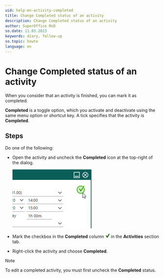 ```yaml
---
uid: help-en-activity-completed
title: Change Completed status of an activity
description: Change Completed status of an activity
author: SuperOffice RnD
so.date: 11.03.2023
keywords: diary, follow-up
so.topic: howto
language: en
---
```


# Change Completed status of an activity

When you consider that an activity is finished, you can mark it as completed.

**Completed** is a toggle option, which you activate and deactivate using the same menu option or shortcut key. A tick specifies that the activity is **Completed**.

## Steps

Do one of the following:

* Open the activity and uncheck the **Completed** icon at the top-right of the dialog.

    ![Change Completed status of an activity -screenshot][img3]

* Mark the checkbox in the **Completed** column ![icon][img2] in the **Activities** section tab.

* Right-click the activity and choose **Completed**.

> [!NOTE]
> To edit a completed activity, you must first uncheck the **Completed** status.

<!-- Referenced links -->

<!-- Referenced images -->
[img2]: ../../../media/icons/sale-sold-details.png
[img3]: ../../../media/loc/en/diary/completed-activity.png
